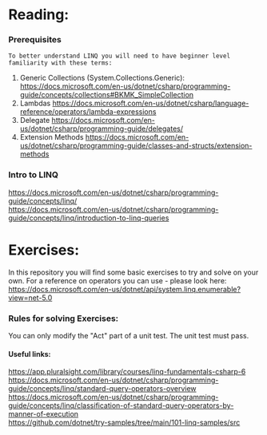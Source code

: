 # Reading:


 ### Prerequisites 
    To better understand LINQ you will need to have beginner level familiarity with these terms:
  1. Generic Collections (System.Collections.Generic): 
  https://docs.microsoft.com/en-us/dotnet/csharp/programming-guide/concepts/collections#BKMK_SimpleCollection
  2. Lambdas
  https://docs.microsoft.com/en-us/dotnet/csharp/language-reference/operators/lambda-expressions
  3. Delegate
  https://docs.microsoft.com/en-us/dotnet/csharp/programming-guide/delegates/
  4. Extension Methods
    https://docs.microsoft.com/en-us/dotnet/csharp/programming-guide/classes-and-structs/extension-methods
   
 ### Intro to LINQ
 https://docs.microsoft.com/en-us/dotnet/csharp/programming-guide/concepts/linq/  
 https://docs.microsoft.com/en-us/dotnet/csharp/programming-guide/concepts/linq/introduction-to-linq-queries
 
# Exercises:
In this repository you will find some basic exercises to try and solve on your own.
For a reference on operators you can use - please look here: https://docs.microsoft.com/en-us/dotnet/api/system.linq.enumerable?view=net-5.0

### Rules for solving Exercises:
You can only modify the "Act" part of a unit test.
The unit test must pass.






#### Useful links:

https://app.pluralsight.com/library/courses/linq-fundamentals-csharp-6   
https://docs.microsoft.com/en-us/dotnet/csharp/programming-guide/concepts/linq/standard-query-operators-overview   
https://docs.microsoft.com/en-us/dotnet/csharp/programming-guide/concepts/linq/classification-of-standard-query-operators-by-manner-of-execution  
https://github.com/dotnet/try-samples/tree/main/101-linq-samples/src  
